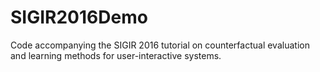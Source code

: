 # SIGIR2016Demo
Code accompanying the SIGIR 2016 tutorial on counterfactual evaluation and learning methods for user-interactive systems.
